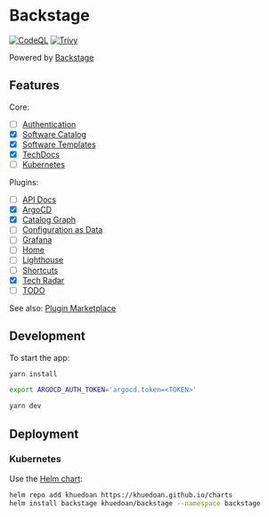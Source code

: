 # Backstage

[![CodeQL](https://github.com/khuedoan/backstage/actions/workflows/codeql-analysis.yml/badge.svg)](https://github.com/khuedoan/backstage/actions/workflows/codeql-analysis.yml)
[![Trivy](https://github.com/khuedoan/backstage/actions/workflows/trivy-analysis.yml/badge.svg)](https://github.com/khuedoan/backstage/actions/workflows/trivy-analysis.yml)

Powered by [Backstage](https://backstage.io)

## Features

Core:

- [ ] [Authentication](https://backstage.io/docs/auth)
- [x] [Software Catalog](https://backstage.io/docs/features/software-catalog/software-catalog-overview)
- [x] [Software Templates](https://backstage.io/docs/features/software-templates/software-templates-index)
- [x] [TechDocs](https://backstage.io/docs/features/techdocs/techdocs-overview)
- [ ] [Kubernetes](https://backstage.io/docs/features/kubernetes/overview)

Plugins:

- [ ] [API Docs](https://github.com/backstage/backstage/blob/master/plugins/api-docs/README.md)
- [x] [ArgoCD](https://roadie.io/backstage/plugins/argo-cd/?utm_source=backstage.io&utm_medium=marketplace&utm_campaign=argo-cd)
- [x] [Catalog Graph](https://github.com/backstage/backstage/blob/master/plugins/catalog-graph/README.md)
- [ ] [Configuration as Data](https://github.com/GoogleContainerTools/kpt-backstage-plugins/tree/main/plugins/cad)
- [ ] [Grafana](https://github.com/K-Phoen/backstage-plugin-grafana)
- [ ] [Home](https://github.com/backstage/backstage/blob/master/plugins/home/README.md)
- [ ] [Lighthouse](https://github.com/backstage/backstage/tree/master/plugins/lighthouse)
- [ ] [Shortcuts](https://github.com/backstage/backstage/blob/master/plugins/shortcuts/README.md)
- [x] [Tech Radar](https://github.com/backstage/backstage/tree/master/plugins/tech-radar)
- [ ] [TODO](https://github.com/backstage/backstage/tree/master/plugins/todo)

See also: [Plugin Marketplace](https://backstage.io/plugins)

## Development

To start the app:

```sh
yarn install

export ARGOCD_AUTH_TOKEN='argocd.token=<TOKEN>'

yarn dev
```

## Deployment

### Kubernetes

Use the [Helm chart](https://github.com/khuedoan/charts/tree/master/charts/backstage):

```sh
helm repo add khuedoan https://khuedoan.github.io/charts
helm install backstage khuedoan/backstage --namespace backstage
```

